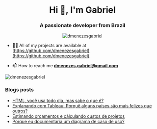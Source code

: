 <h1 align="center">Hi 👋, I'm Gabriel</h1>
<h3 align="center">A passionate developer from Brazil</h3>

<p align="center"> <a href="https://twitter.com/dmenezesgabriel" target="blank"><img src="https://img.shields.io/twitter/follow/dmenezesgabriel?logo=twitter&style=for-the-badge" alt="dmenezesgabriel" /></a> </p>

- 👨‍💻 All of my projects are available at [https://github.com/dmenezesgabriel](https://github.com/dmenezesgabriel)

- 📫 How to reach me **dmenezes.gabriel@gmail.com**
<p><img align="center" src="https://github-readme-streak-stats.herokuapp.com/?user=dmenezesgabriel&" alt="dmenezesgabriel" /></p>

### Blogs posts

<!-- BLOG-POST-LIST:START -->
- [HTML, você usa todo dia, mas sabe o que é?](https://dmenezesgabriel.github.io/web/html-o-que-e/)
- [Explanando com Tableau: Porquê alguns países são mais felizes que outros?](https://dmenezesgabriel.github.io/tableau/tableau-porque-paises-mais-felizes-que-outros/)
- [Estimando orçamentos e cálculando custos de projetos](https://dmenezesgabriel.github.io/projetos/custos-orcamento-projetos/)
- [Porque eu documentaria um diagrama de caso de uso?](https://dmenezesgabriel.github.io/documentacao/documentacao-de-casos-de-uso/)
<!-- BLOG-POST-LIST:END -->
